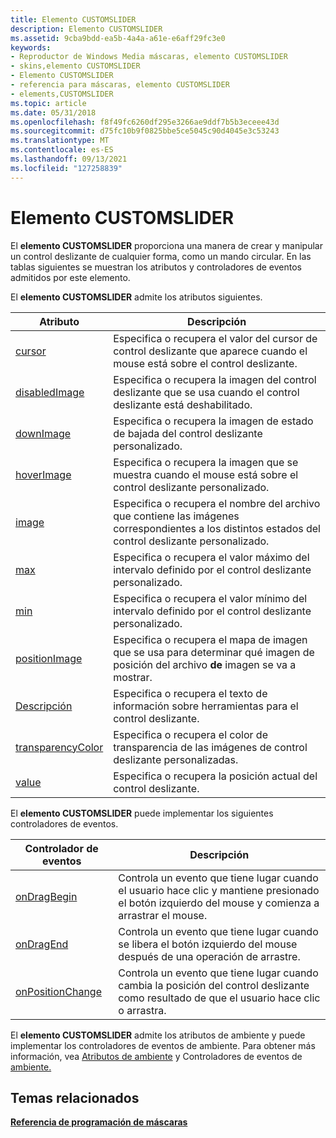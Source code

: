 ```yaml
---
title: Elemento CUSTOMSLIDER
description: Elemento CUSTOMSLIDER
ms.assetid: 9cba9bdd-ea5b-4a4a-a61e-e6aff29fc3e0
keywords:
- Reproductor de Windows Media máscaras, elemento CUSTOMSLIDER
- skins,elemento CUSTOMSLIDER
- Elemento CUSTOMSLIDER
- referencia para máscaras, elemento CUSTOMSLIDER
- elements,CUSTOMSLIDER
ms.topic: article
ms.date: 05/31/2018
ms.openlocfilehash: f8f49fc6260df295e3266ae9ddf7b5b3eceee43d
ms.sourcegitcommit: d75fc10b9f0825bbe5ce5045c90d4045e3c53243
ms.translationtype: MT
ms.contentlocale: es-ES
ms.lasthandoff: 09/13/2021
ms.locfileid: "127258839"
---
```

# <a name="customslider-element"></a>Elemento CUSTOMSLIDER

El **elemento CUSTOMSLIDER** proporciona una manera de crear y manipular un control deslizante de cualquier forma, como un mando circular. En las tablas siguientes se muestran los atributos y controladores de eventos admitidos por este elemento.

El **elemento CUSTOMSLIDER** admite los atributos siguientes.



| Atributo                                               | Descripción                                                                                                                 |
|---------------------------------------------------------|-----------------------------------------------------------------------------------------------------------------------------|
| [cursor](customslider-cursor.md)                       | Especifica o recupera el valor del cursor de control deslizante que aparece cuando el mouse está sobre el control deslizante.               |
| [disabledImage](customslider-disabledimage.md)         | Especifica o recupera la imagen del control deslizante que se usa cuando el control deslizante está deshabilitado.                                            |
| [downImage](customslider-downimage.md)                 | Especifica o recupera la imagen de estado de bajada del control deslizante personalizado.                                                           |
| [hoverImage](customslider-hoverimage.md)               | Especifica o recupera la imagen que se muestra cuando el mouse está sobre el control deslizante personalizado.                                    |
| [image](customslider-image.md)                         | Especifica o recupera el nombre del archivo que contiene las imágenes correspondientes a los distintos estados del control deslizante personalizado. |
| [max](customslider-max.md)                             | Especifica o recupera el valor máximo del intervalo definido por el control deslizante personalizado.                                         |
| [min](customslider-min.md)                             | Especifica o recupera el valor mínimo del intervalo definido por el control deslizante personalizado.                                         |
| [positionImage](customslider-positionimage.md)         | Especifica o recupera el mapa de imagen que se usa para determinar qué imagen de posición del archivo **de** imagen se va a mostrar.             |
| [Descripción](customslider-tooltip.md)                     | Especifica o recupera el texto de información sobre herramientas para el control deslizante.                                                                     |
| [transparencyColor](customslider-transparencycolor.md) | Especifica o recupera el color de transparencia de las imágenes de control deslizante personalizadas.                                                  |
| [value](customslider-value.md)                         | Especifica o recupera la posición actual del control deslizante.                                                                  |



 

El **elemento CUSTOMSLIDER** puede implementar los siguientes controladores de eventos.



| Controlador de eventos                                         | Descripción                                                                                                          |
|-------------------------------------------------------|----------------------------------------------------------------------------------------------------------------------|
| [onDragBegin](customslider-ondragbegin.md)           | Controla un evento que tiene lugar cuando el usuario hace clic y mantiene presionado el botón izquierdo del mouse y comienza a arrastrar el mouse. |
| [onDragEnd](customslider-ondragend.md)               | Controla un evento que tiene lugar cuando se libera el botón izquierdo del mouse después de una operación de arrastre.                      |
| [onPositionChange](customslider-onpositionchange.md) | Controla un evento que tiene lugar cuando cambia la posición del control deslizante como resultado de que el usuario hace clic o arrastra.   |



 

El **elemento CUSTOMSLIDER** admite los atributos de ambiente y puede implementar los controladores de eventos de ambiente. Para obtener más información, vea [Atributos de ambiente](ambient-attributes.md) y Controladores de eventos de [ambiente.](ambient-event-handlers.md)

## <a name="related-topics"></a>Temas relacionados

<dl> <dt>

[**Referencia de programación de máscaras**](skin-programming-reference.md)
</dt> </dl>

 

 




